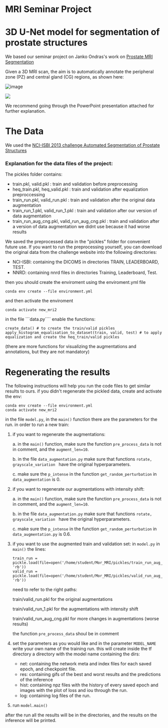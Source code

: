 #                                                                  MRI Seminar Project
#                                            3D U-Net model for segmentation of prostate structures

We based our seminar project on Janko Ondras's work on [Prostate MRI Segmentation](https://github.com/jancio/3D-U-Net-Prostate-Segmentation)

Given a 3D MRI scan, the aim is to automatically annotate the peripheral zone (PZ) and central gland (CG) regions, as shown here:


![image](https://github.com/MorTzadok/MRI_seminar/assets/104845635/34e3f042-acb7-430f-9be3-2323d55498e1)


![](./figs/segmentation_task.png)

We recommend going through the PowerPoint presentation attached for further explanation.


# The Data
We used the [NCI-ISBI 2013 challenge Automated Segmentation of Prostate Structures](https://wiki.cancerimagingarchive.net/display/Public/NCI-ISBI+2013+Challenge+-+Automated+Segmentation+of+Prostate+Structures)

### Explanation for the data files of the project:

The pickles folder contains:
 - train.pkl, valid.pkl : train and validation before preprocessing
 - heq_train.pkl, heq_valid.pkl : train and validation after equalization preproccessing
 - train_run.pkl, valid_run.pkl : train and validation after the original data augmentation
 - train_run_1.pkl, valid_run_1.pkl : train and validation after our version of data augmentation
 - train_run_aug_cng.pkl, valid_run_aug_cng.pkl : train and validation after a version of data augmentation we didnt use because it had worse results
    
We saved the preprocessed data in the "pickles" folder for convenient future use.
If you want to run the preprocessing yourself, you can download the original data from the challenge website into the following directories:
- NCI-ISBI: containing the DICOMS in directories TRAIN, LEADERBOARD, TEST.
- NNRD: containing nnrd files in directories Training, Leaderboard, Test.

then you should create the enviroment using the enviroment.yml file

```
conda env create --file environment.yml
```

and then activate the enviroment

```
conda activate new_mri2
```
in the file ```data.py```` enable the functions:
```
create_data() # to create the train/valid pickles
apply_histogram_equalisation_to_dataset(train, valid, test) # to apply equalization and create the heq_train/valid pickles
```
(there are more functions for visualizing the augmentations and annotations, but they are not mandatory)


# Regenerating the results 
The following instructions will help you run the code files to get similar results to ours.
if you didn't regenerate the pickled data, create and activate the env:

```
conda env create --file environment.yml
conda activate new_mri2
```
in the file ```model.py```, in the ```main()``` function there are the parameters for the run.
in order to run a new train:

1. if you want to regenerate the augmentations:

   a. in the ```main()``` function, make sure the function ```pre_process_data``` is not in comment, and the ```augment_len=10```.

   b. in the file ```data_augmentation.py``` make sure that functions ```rotate,  grayscale_variation ``` have the original hyperparameters.

   c. make sure the ```p_intense``` in the function ```get_random_perturbation``` in ```data_augmentation``` is 0.
   
2. if you want to regenerate our augmentations with intensity shift:

   a. in the ```main()``` function, make sure the function ```pre_process_data``` is not in comment, and the ```augment_len=10```.

   b. in the file ```data_augmentation.py``` make sure that functions ```rotate,  grayscale_variation ``` have the original hyperparameters.

   c. make sure the ```p_intense``` in the function ```get_random_perturbation``` in ```data_augmentation.py``` is 0.6.

3. if you want to use the augmented train and validation set:
   in ```model.py``` in ```main()``` the lines:
   ```
   train_run = pickle.load(file=open('/home/student/Mor_MRI/pickles/train_run_aug_cng.pkl', 'rb'))
   valid_run = pickle.load(file=open('/home/student/Mor_MRI/pickles/valid_run_aug_cng.pkl', 'rb'))
   ```
   need to refer to the right paths:

   train/valid_run.pkl for the original augmentations

   train/valid_run_1.pkl for the augmentations with intensity shift

   train/valid_run_aug_cng.pkl for more changes in augmentations (worse results)


    the function ```pre_process_data``` shoul be in comment
   
5. set the parameters as you would like and in the parameter ```MODEL_NAME``` write your own name of the training run. this will create inside the tf directory a directory     with the model name containing the dirs:
   - net: containing the network meta and index files for each saved epoch, and checkpoint file.
   - res: containing gifs of the best and worst results and the predictions of the inference
   - hist: containing npz files with the history of every saved epoch and images with the plot of loss and iou through the run.
   - log: containing log files of the run.

 6. run ```model.main()```

   after the run all the results will be in the directories, and the results on the inference will be printed.

